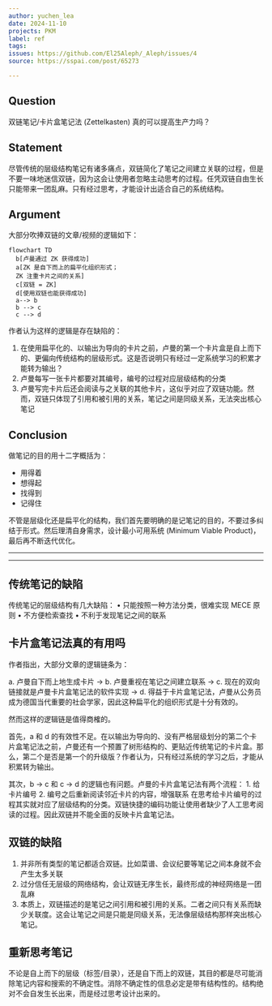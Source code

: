 ```yaml
---
author: yuchen_lea
date: 2024-11-10
projects: PKM
label: ref
tags:
issues: https://github.com/El25Aleph/_Aleph/issues/4
source: https://sspai.com/post/65273

---
```


## Question

双链笔记/卡片盒笔记法 (Zettelkasten) 真的可以提高生产力吗？

## Statement

尽管传统的层级结构笔记有诸多痛点，双链简化了笔记之间建立关联的过程，但是不要一味地迷信双链，因为这会让使用者忽略主动思考的过程。任凭双链自由生长只能带来一团乱麻。只有经过思考，才能设计出适合自己的系统结构。

## Argument

大部分吹捧双链的文章/视频的逻辑如下：

```mermaid
flowchart TD
  b[卢曼通过 ZK 获得成功] 
  a[ZK 是自下而上的扁平化组织形式；
  ZK 注重卡片之间的关系] 
  c[双链 = ZK] 
  d[使用双链也能获得成功] 
  a--> b
  b --> c
  c --> d

```

作者认为这样的逻辑是存在缺陷的：

1. 在使用扁平化的、以输出为导向的卡片之前，卢曼的第一个卡片盒是自上而下的、更偏向传统结构的层级形式。这是否说明只有经过一定系统学习的积累才能转为输出？
2. 卢曼每写一张卡片都要对其编号，编号的过程对应层级结构的分类
3. 卢曼写完卡片后还会阅读与之关联的其他卡片，这似乎对应了双链功能。然而，双链只体现了引用和被引用的关系，笔记之间是同级关系，无法突出核心笔记

## Conclusion

做笔记的目的用十二字概括为：

- 用得着
- 想得起
- 找得到
- 记得住

不管是层级化还是扁平化的结构，我们首先要明确的是记笔记的目的，不要过多纠结于形式。然后理清自身需求，设计最小可用系统 (Minimum Viable Product)，最后再不断迭代优化。

---
---
## 传统笔记的缺陷

传统笔记的层级结构有几大缺陷：
	• 只能按照一种方法分类，很难实现 MECE 原则
	• 不方便检索查找
	• 不利于发现笔记之间的联系
	

## 卡片盒笔记法真的有用吗

作者指出，大部分文章的逻辑链条为：

a. 卢曼自下而上地生成卡片 → b. 卢曼重视在笔记之间建立联系 → c. 现在的双向链接就是卢曼卡片盒笔记法的软件实现 → d. 得益于卡片盒笔记法，卢曼从公务员成为德国当代重要的社会学家，因此这种扁平化的组织形式是十分有效的。

然而这样的逻辑链是值得商榷的。

首先，a 和 d 的有效性不足。在以输出为导向的、没有严格层级划分的第二个卡片盒笔记法之前，卢曼还有一个预置了树形结构的、更贴近传统笔记的卡片盒。那么，第二个是否是第一个的升级版？作者认为，只有经过系统的学习之后，才能从积累转为输出。

其次，b → c 和 c → d 的逻辑也有问题。卢曼的卡片盒笔记法有两个流程：
	1. 给卡片编号
	2. 编号之后重新阅读邻近卡片的内容，增强联系
在思考给卡片编号的过程其实就对应了层级结构的分类。双链快捷的编码功能让使用者缺少了人工思考阅读的过程。因此双链并不能全面的反映卡片盒笔记法。

## 双链的缺陷
1. 并非所有类型的笔记都适合双链。比如菜谱、会议纪要等笔记之间本身就不会产生太多关联
2. 过分信任无层级的网络结构，会让双链无序生长，最终形成的神经网络是一团乱麻
3. 本质上，双链描述的是笔记之间引用和被引用的关系。二者之间只有关系而缺少关联度。这会让笔记之间是只能是同级关系，无法像层级结构那样突出核心笔记。

## 重新思考笔记

不论是自上而下的层级（标签/目录），还是自下而上的双链，其目的都是尽可能消除笔记内容和搜索的不确定性。消除不确定性的信息必定是带有结构性的。结构绝对不会自发生长出来，而是经过思考设计出来的。
